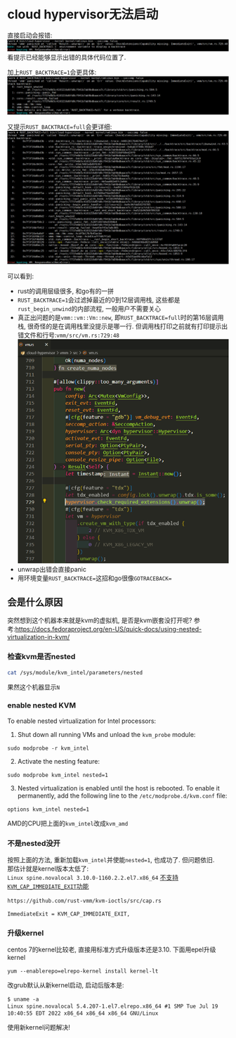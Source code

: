 # cloud hypervisor无法启动
直接启动会报错:  
![](img/rust_cloud-hypervisor_debug_20220827223739.png)  
看提示已经能够显示出错的具体代码位置了.

加上`RUST_BACKTRACE=1`会更具体:  
![](img/rust_cloud-hypervisor_debug_20220827223808.png)  

又提示`RUST_BACKTRACE=full`会更详细:  
![](img/rust_cloud-hypervisor_debug_20220827223833.png)  

可以看到:
* rust的调用层级很多, 和go有的一拼
* `RUST_BACKTRACE=1`会过滤掉最近的0到12层调用栈, 这些都是`rust_begin_unwind`的内部流程, 一般用户不需要关心
* 真正出问题的是`vmm::vm::Vm::new`, 即`RUST_BACKTRACE=full`时的第16层调用栈, 很奇怪的是在调用栈里没提示是哪一行. 但调用栈打印之前就有打印提示出错文件和行号:`vmm/src/vm.rs:729:48`
![](img/rust_cloud-hypervisor_debug_20220827223931.png)  
* unwrap出错会直接panic
* 用环境变量`RUST_BACKTRACE=`这招和go很像`GOTRACEBACK=`

## 会是什么原因
突然想到这个机器本来就是kvm的虚拟机, 是否是kvm嵌套没打开呢?
参考:https://docs.fedoraproject.org/en-US/quick-docs/using-nested-virtualization-in-kvm/

### 检查kvm是否nested
```sh
cat /sys/module/kvm_intel/parameters/nested
```
果然这个机器显示`N`

### enable nested KVM
To enable nested virtualization for Intel processors:
1. Shut down all running VMs and unload the `kvm_probe` module:
```
sudo modprobe -r kvm_intel
```
2. Activate the nesting feature:
```
sudo modprobe kvm_intel nested=1
```
3. Nested virtualization is enabled until the host is rebooted. To enable it permanently, add the following line to the `/etc/modprobe.d/kvm.conf` file:
```
options kvm_intel nested=1
```

AMD的CPU把上面的`kvm_intel`改成`kvm_amd`

### 不是nested没开
按照上面的方法, 重新加载`kvm_intel`并使能`nested=1`, 也成功了.
但问题依旧.  
那估计就是kernel版本太低了:  
`Linux spine.novalocal 3.10.0-1160.2.2.el7.x86_64`
[不支持`KVM_CAP_IMMEDIATE_EXIT`功能](https://patchwork.ozlabs.org/project/qemu-devel/patch/20170227124551.8673-14-pbonzini@redhat.com/)
 
`https://github.com/rust-vmm/kvm-ioctls/src/cap.rs`
```
ImmediateExit = KVM_CAP_IMMEDIATE_EXIT,
```

### 升级kernel
centos 7的kernel比较老, 直接用标准方式升级版本还是3.10.
下面用epel升级kernel
```
yum --enablerepo=elrepo-kernel install kernel-lt
```
改grub默认从新kernel启动, 启动后版本是:
```
$ uname -a
Linux spine.novalocal 5.4.207-1.el7.elrepo.x86_64 #1 SMP Tue Jul 19 10:40:55 EDT 2022 x86_64 x86_64 x86_64 GNU/Linux
```

使用新kernel问题解决!